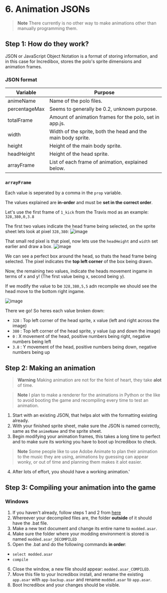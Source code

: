 # 6. Animation JSONs
> **Note**
> There currently is no other way to make animations other than manually programming them.

## Step 1: How do they work?
JSON or JavaScript Object Notation is a format of storing information, and in this case for Incredibox, stores the polo's sprite dimensions and animation frames.

### JSON format
| Variable      | Purpose                                                      |
|---------------|--------------------------------------------------------------|
| animeName     | Name of the polo files.                                      |
| percentageMax | Seems to generally be 0.2, unknown purpose.                  |
| totalFrame    | Amount of animation frames for the polo, set in app.js.      |
| width         | Width of the sprite, both the head and the main body sprite. |
| height        | Height of the main body sprite.                              |
| headHeight    | Height of the head sprite.                                   |
| arrayFrame    | List of each frame of animation, explained below.            |

### `arrayFrame`
Each value is seperated by a comma in the `prop` variable.

The values explained are **in-order** and must be **set in the correct order**.

Let's use the first frame of `1_kick` from the Travis mod as an example: `328,380,0,3.8`

The first two values indicate the head frame being selected, on the sprite sheet lets look at pixel `328,380`:
![image](https://github.com/sealldeveloper/incredibox-modding-docs/assets/120470330/10442ce1-29df-489d-be51-8f630cfeeb6c)

That small red pixel is that pixel, now lets use the `headHeight` and `width` set earlier and draw a box.
![image](https://github.com/sealldeveloper/incredibox-modding-docs/assets/120470330/60e50daa-07a4-40f1-9c27-6dc57082866d)

We can see a perfect box around the head, so thats the head frame being selected. The pixel indicates the **top left corner** of the box being drawn.

Now, the remaining two values, indicate the heads movement ingame in terms of x and y! (The first value being x, second being y).

If we modify the value to be `328,380,5,5` adn recompile we should see the head move to the bottom right ingame.

![image](https://github.com/sealldeveloper/incredibox-modding-docs/assets/120470330/87346a7a-eaf0-471b-bfa7-07cbf9129361)

There we go!
So heres each value broken down:
- `328` : Top left corner of the head sprite, x value (left and right across the image)
- `380` : Top left corner of the head sprite, y value (up and down the image)
- `0` : X movement of the head, positive numbers being right, negative numbers being left
- `3.8` : Y movement of the head, positive numbers being down, negative numbers being up

## Step 2: Making an animation
> **Warning**
> Making animation are not for the feint of heart, they take **alot** of time.

> **Note**
> I plan to make a renderer for the animations in Python or the like to avoid booting the game and recompiling every time to test an animation.

1. Start with an existing JSON, that helps alot with the formatting existing already.
2. With your finished sprite sheet, make sure the JSON is named correctly, same as the `animeName` and the sprite sheet.
3. Begin modifying your animation frames, this takes a long time to perfect and to make sure its working you have to boot up Incredibox to check.
> **Note**
> Some people like to use Adobe Animate to plan their animation to the music they are using, animations by guessing can appear wonky, or out of time and planning them makes it alot easier.
4. After lots of effort, you should have a working animation.'

## Step 3: Compiling your animation into the game
### Windows
1. If you haven't already, follow steps 1 and 2 from [here](https://github.com/sealldeveloper/incredibox-modding-docs/tree/main/1.%20Decompilation#step-2-the-slightly-harder-part)
2. Whereever your decompiled files are, the folder **outside** of it should have the .bat file.
3. Make a new text document and change its entire name to `modded.asar`.
4. Make sure the folder where your modding environment is stored is named `modded.asar_DECOMPILED`
5. Open the .bat and do the following commands **in order**:
- `select modded.asar`
- `compile`
6. Close the window, a new file should appear: `modded.asar_COMPILED`.
7. Move this file to your Incredibox install, and rename the existing `app.asar` with `app-backup.asar` and rename `modded.asar` to `app.asar`.
8. Boot Incredibox and your changes should be visible.
